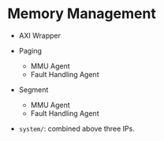 # Memory Management

- AXI Wrapper
- Paging
	- MMU Agent
	- Fault Handling Agent
- Segment
	- MMU Agent
	- Fault Handling Agent

- `system/`: combined above three IPs.
